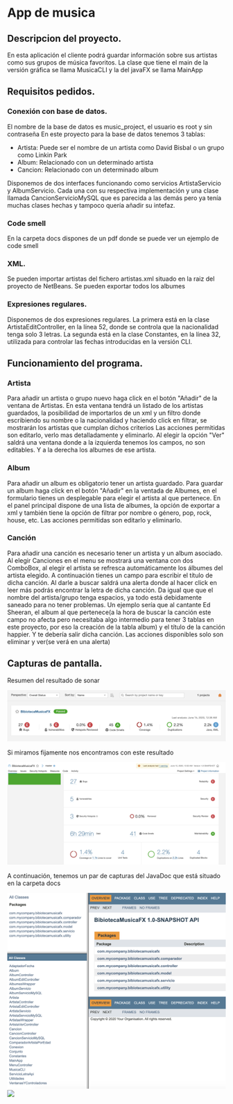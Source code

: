 # App de musica


## Descripcion del proyecto.
En esta aplicación el cliente podrá guardar información sobre sus artistas como sus grupos de música favoritos. La clase que tiene el main de la versión gráfica se llama MusicaCLI y la del javaFX se llama MainApp

## Requisitos pedidos.
### Conexión con base de datos.
El nombre de la base de datos es music_project, el usuario es root y sin contraseña
En este proyecto para la base de datos tenemos 3 tablas:
- Artista: Puede ser el nombre de un artista como David Bisbal o un grupo como Linkin Park
- Album: Relacionado con un determinado artista
- Cancion: Relacionado con un determinado album

Disponemos de dos interfaces funcionando como servicios ArtistaServicio y AlbumServicio. Cada una con su respectiva implementación y una clase llamada CancionServicioMySQL que es parecida a las demás pero ya tenía muchas clases hechas y tampoco quería añadir su intefaz.

### Code smell
En la carpeta docs dispones de un pdf donde se puede ver un ejemplo de code smell

### XML.
Se pueden importar artistas del fichero artistas.xml situado en la raiz del proyecto de NetBeans.
Se pueden exportar todos los albumes

### Expresiones regulares.
Disponemos de dos expresiones regulares.
La primera está en la clase ArtistaEditController, en la línea 52, donde se controla que la nacionalidad tenga solo 3 letras.
La segunda está en la clase Constantes, en la línea 32, utilizada para controlar las fechas introducidas en la versión CLI.

## Funcionamiento del programa.
### Artista
Para añadir un artista o grupo nuevo haga click en el botón "Añadir" de la ventana de Artistas.
En esta ventana tendrá un listado de los artistas guardados, la posibilidad de importarlos de un xml y un filtro donde escribiendo su nombre o la nacionalidad y haciendo click en filtrar, se mostrarán los artistas que cumplan dichos criterios
Las acciones permitidas son editarlo, verlo mas detalladamente y eliminarlo.
Al elegir la opción "Ver" saldrá una ventana donde a la izquierda tenemos los campos, no son editables. Y a la derecha los albumes de ese artista.

### Album
Para añadir un album es obligatorio tener un artista guardado. Para guardar un album haga click en el botón "Añadir" en la ventada de Albumes, en el formulario tienes un desplegable para elegir el artista al que pertenece.
En el panel principal dispone de una lista de albumes, la opción de exportar a xml y también tiene la opción de filtrar por nombre o género, pop, rock, house, etc.
Las acciones permitidas son editarlo y eliminarlo.

### Canción
Para añadir una canción es necesario tener un artista y un album asociado. Al elegir Canciones en el menu se mostrará una ventana con dos ComboBox, al elegir el artista se refresca automáticamente los álbumes del artista elegido. A continuación tienes un campo para escribir el título de dicha canción.
Al darle a buscar saldrá una alerta donde al hacer click en leer más podrás encontrar la letra de dicha canción. Da igual que que el nombre del artista/grupo tenga espacios, ya todo está debidamente saneado para no tener problemas. Un ejemplo sería que al cantante Ed Sheeran, el album al que pertenece(a la hora de buscar la canción este campo no afecta pero necesitaba algo intermedio para tener 3 tablas en este proyecto, por eso la creación de la tabla album) y el título de la canción happier. Y te debería salir dicha canción.
Las acciones disponibles solo son eliminar y ver(se verá en una alerta)


## Capturas de pantalla.
Resumen del resultado de sonar

<img src="https://github.com/victorfch/music-app-daw/blob/master/BibiotecaMusicaFX/docs/img/sonar.png">



Si miramos fijamente nos encontramos con este resultado

<img src="https://github.com/victorfch/music-app-daw/blob/master/BibiotecaMusicaFX/docs/img/sonar-detallado.png">


A continuación, tenemos un par de capturas del JavaDoc que está situado en la carpeta docs

<img src="https://github.com/victorfch/music-app-daw/blob/master/BibiotecaMusicaFX/docs/img/javadoc.png">

<img src="https://github.com/victorfch/music-app-daw/blob/master/BibiotecaMusicaFX/docs/comentario-javadoc.png">
